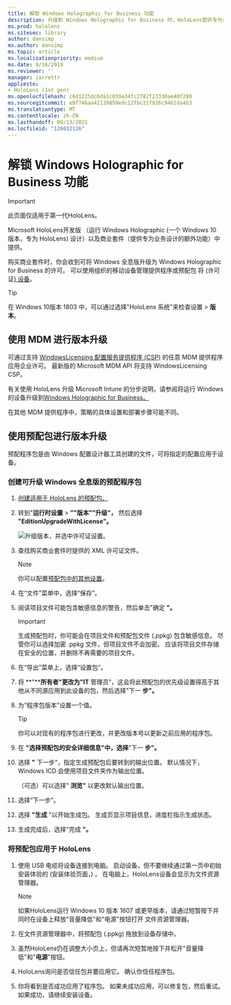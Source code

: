 ```yaml
---
title: 解锁 Windows Holographic for Business 功能
description: 升级到 Windows Holographic for Business 时，HoloLens提供专为业务设计的额外功能。
ms.prod: hololens
ms.sitesec: library
author: dansimp
ms.author: dansimp
ms.topic: article
ms.localizationpriority: medium
ms.date: 9/16/2019
ms.reviewer: ''
manager: jarrettr
appliesto:
- HoloLens (1st gen)
ms.openlocfilehash: c6d1225dc6da1c039a34fc2782f23330ae40f280
ms.sourcegitcommit: e9f746aa41139859edc12fbc21f926c9461da4b3
ms.translationtype: MT
ms.contentlocale: zh-CN
ms.lasthandoff: 09/13/2021
ms.locfileid: "126032126"
---
```

# <a name="unlock-windows-holographic-for-business-features"></a>解锁 Windows Holographic for Business 功能

> [!IMPORTANT]
> 此页面仅适用于第一代HoloLens。

Microsoft HoloLens开发版 （运行 Windows Holographic (一个 Windows 10 版本，专为 HoloLens) 设计）以及商业套件（提供专为业务设计的额外功能）中提供。 [](hololens-commercial-features.md)

购买商业套件时，你会收到可将 Windows 全息版升级为 Windows Holographic for Business 的许可。 可以使用组织的移动设备管理提供程序或预配包 将 (许可证[) ](#edition-upgrade-by-using-mdm)[设备](#edition-upgrade-by-using-a-provisioning-package)。

> [!TIP]
> 在 Windows 10版本 1803 中，可以通过选择"HoloLens 系统"来检查设置  >  **版本**。

## <a name="edition-upgrade-by-using-mdm"></a>使用 MDM 进行版本升级

可通过支持 [WindowsLicensing 配置服务提供程序 (CSP)](https://msdn.microsoft.com/library/windows/hardware/dn904983.aspx) 的任意 MDM 提供程序应用企业许可。 最新版的 Microsoft MDM API 将支持 WindowsLicensing CSP。

有关使用 HoloLens 升级 Microsoft Intune 的分步说明，请参阅将运行 Windows 的设备升级到[Windows Holographic for Business。](/intune/holographic-upgrade)

 在其他 MDM 提供程序中，策略的具体设置和部署步骤可能不同。

## <a name="edition-upgrade-by-using-a-provisioning-package"></a>使用预配包进行版本升级

预配程序包是由 Windows 配置设计器工具创建的文件，可将指定的配置应用于设备。

### <a name="create-a-provisioning-package-that-upgrades-the-windows-holographic-edition"></a>创建可升级 Windows 全息版的预配程序包

1. [创建适用于 HoloLens 的预配包。](hololens-provisioning.md)
1. 转到"**运行时设置**  >  **""版本""升级"，** 然后选择 **"EditionUpgradeWithLicense"。**

    ![升级版本，并选中许可证设置。](images/icd1.png)

1. 查找购买商业套件时提供的 XML 许可证文件。

    > [!NOTE]
    > 你可以配置[预配包中的其他设置](hololens-provisioning.md)。

1. 在“文件”菜单中，选择“保存”。 

1. 阅读项目文件可能包含敏感信息的警告，然后单击"确定 **"。**

    > [!IMPORTANT]
    > 生成预配包时，你可能会在项目文件和预配包文件 (.ppkg) 包含敏感信息。 尽管你可以选择加密 .ppkg 文件，但项目文件不会加密。 应该将项目文件存储在安全的位置，并删除不再需要的项目文件。

1. 在“导出”菜单上，选择“设置包”。

1. 将 **"****所有者"更改为"IT** 管理员"，这会将此预配包的优先级设置得高于其他从不同源应用到此设备的包，然后选择"下一 **步"。**

1. 为“程序包版本”设置一个值。

    > [!TIP]
    > 你可以对现有的程序包进行更改，并更改版本号以更新之前应用的程序包。

1. 在 **"选择预配包的安全详细信息"中，选择**"下一 **步"。**

1. 选择 **"** 下一步"，指定生成预配包后要转到的输出位置。 默认情况下，Windows ICD 会使用项目文件夹作为输出位置。

    （可选）可以选择" **浏览"** 以更改默认输出位置。

1. 选择“下一步”。

1. 选择 **"生成** "以开始生成包。 生成页显示项目信息，进度栏指示生成状态。

1. 生成完成后，选择"完成 **"。**

### <a name="apply-the-provisioning-package-to-hololens"></a>将预配包应用于 HoloLens

1. 使用 USB 电缆将设备连接到电脑。 启动设备，但不要继续通过第一页中初始安装体验的 (安装体验页面，) 。 在电脑上，HoloLens设备会显示为文件资源管理器。

    > [!NOTE]
    > 如果HoloLens运行 Windows 10 版本 1607 或更早版本，请通过短暂按下并同时在设备上释放"音量降低"和"电源"按钮打开 文件资源管理器。 

1. 在文件资源管理器中，将预配包 (.ppkg) 拖放到设备存储中。

1. 虽然HoloLens仍在调整大小页上，但请再次短暂地按下并松开"音量降低"和"**电源**"按钮。

1. HoloLens询问是否信任包并要应用它。 确认你信任程序包。

1. 你将看到是否成功应用了程序包。 如果未成功应用，可以修复包，然后重试。 如果成功，请继续安装设备。
